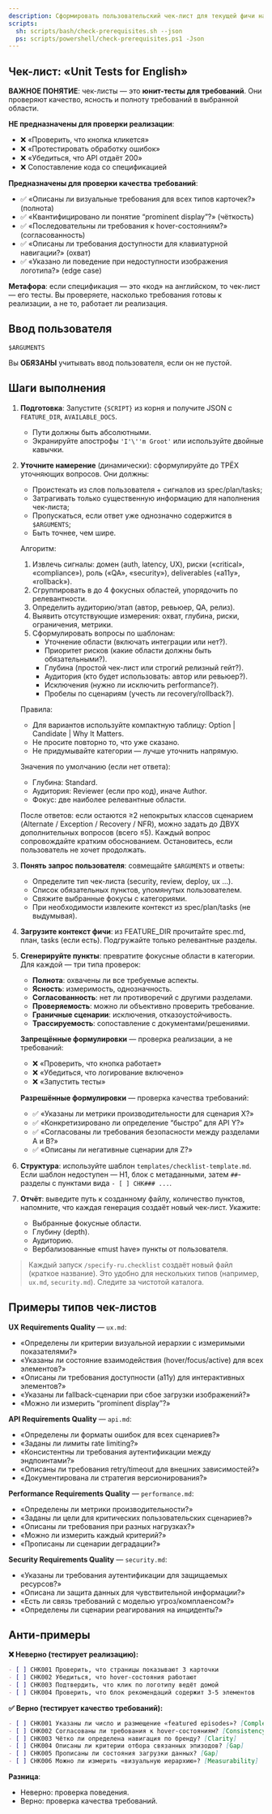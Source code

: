 ```yaml
---
description: Сформировать пользовательский чек-лист для текущей фичи на основе требований пользователя.
scripts:
  sh: scripts/bash/check-prerequisites.sh --json
  ps: scripts/powershell/check-prerequisites.ps1 -Json
---
```


## Чек-лист: «Unit Tests for English»

**ВАЖНОЕ ПОНЯТИЕ**: чек-листы — это **юнит-тесты для требований**. Они проверяют качество, ясность и полноту требований в выбранной области.

**НЕ предназначены для проверки реализации**:
- ❌ «Проверить, что кнопка кликется»
- ❌ «Протестировать обработку ошибок»
- ❌ «Убедиться, что API отдаёт 200»
- ❌ Сопоставление кода со спецификацией

**Предназначены для проверки качества требований**:
- ✅ «Описаны ли визуальные требования для всех типов карточек?» (полнота)
- ✅ «Квантифицировано ли понятие “prominent display”?» (чёткость)
- ✅ «Последовательны ли требования к hover-состояниям?» (согласованность)
- ✅ «Описаны ли требования доступности для клавиатурной навигации?» (охват)
- ✅ «Указано ли поведение при недоступности изображения логотипа?» (edge case)

**Метафора**: если спецификация — это «код» на английском, то чек-лист — его тесты. Вы проверяете, насколько требования готовы к реализации, а не то, работает ли реализация.

## Ввод пользователя

```text
$ARGUMENTS
```

Вы **ОБЯЗАНЫ** учитывать ввод пользователя, если он не пустой.

## Шаги выполнения

1. **Подготовка**: Запустите `{SCRIPT}` из корня и получите JSON с `FEATURE_DIR`, `AVAILABLE_DOCS`.
   - Пути должны быть абсолютными.
   - Экранируйте апострофы `'I'\''m Groot'` или используйте двойные кавычки.

2. **Уточните намерение** (динамически): сформулируйте до ТРЁХ уточняющих вопросов. Они должны:
   - Проистекать из слов пользователя + сигналов из spec/plan/tasks;
   - Затрагивать только существенную информацию для наполнения чек-листа;
   - Пропускаться, если ответ уже однозначно содержится в `$ARGUMENTS`;
   - Быть точнее, чем шире.

   Алгоритм:
   1. Извлечь сигналы: домен (auth, latency, UX), риски («critical», «compliance»), роль («QA», «security»), deliverables («a11y», «rollback»).
   2. Сгруппировать в до 4 фокусных областей, упорядочить по релевантности.
   3. Определить аудиторию/этап (автор, ревьюер, QA, релиз).
   4. Выявить отсутствующие измерения: охват, глубина, риски, ограничения, метрики.
   5. Сформулировать вопросы по шаблонам:
      - Уточнение области (включать интеграции или нет?).
      - Приоритет рисков (какие области должны быть обязательными?).
      - Глубина (простой чек-лист или строгий релизный гейт?).
      - Аудитория (кто будет использовать: автор или ревьюер?).
      - Исключения (нужно ли исключить performance?).
      - Пробелы по сценариям (учесть ли recovery/rollback?).

   Правила:
   - Для вариантов используйте компактную таблицу: Option | Candidate | Why It Matters.
   - Не просите повторно то, что уже сказано.
   - Не придумывайте категории — лучше уточнить напрямую.

   Значения по умолчанию (если нет ответа):
   - Глубина: Standard.
   - Аудитория: Reviewer (если про код), иначе Author.
   - Фокус: две наиболее релевантные области.

   После ответов: если остаются ≥2 непокрытых классов сценарием (Alternate / Exception / Recovery / NFR), можно задать до ДВУХ дополнительных вопросов (всего ≤5). Каждый вопрос сопровождайте кратким обоснованием. Остановитесь, если пользователь не хочет продолжать.

3. **Понять запрос пользователя**: совмещайте `$ARGUMENTS` и ответы:
   - Определите тип чек-листа (security, review, deploy, ux ...).
   - Список обязательных пунктов, упомянутых пользователем.
   - Свяжите выбранные фокусы с категориями.
   - При необходимости извлеките контекст из spec/plan/tasks (не выдумывая).

4. **Загрузите контекст фичи**: из FEATURE_DIR прочитайте spec.md, план, tasks (если есть). Подгружайте только релевантные разделы.

5. **Сгенерируйте пункты**: превратите фокусные области в категории. Для каждой — три типа проверок:
   - **Полнота**: охвачены ли все требуемые аспекты.
   - **Ясность**: измеримость, однозначность.
   - **Согласованность**: нет ли противоречий с другими разделами.
   - **Проверяемость**: можно ли объективно проверить требование.
   - **Граничные сценарии**: исключения, отказоустойчивость.
   - **Трассируемость**: сопоставление с документами/решениями.

   **Запрещённые формулировки** — проверка реализации, а не требований:
   - ❌ «Проверить, что кнопка работает»
   - ❌ «Убедиться, что логирование включено»
   - ❌ «Запустить тесты»

   **Разрешённые формулировки** — проверка качества требований:
   - ✅ «Указаны ли метрики производительности для сценария X?»
   - ✅ «Конкретизировано ли определение “быстро” для API Y?»
   - ✅ «Согласованы ли требования безопасности между разделами A и B?»
   - ✅ «Описаны ли негативные сценарии для Z?»

6. **Структура**: используйте шаблон `templates/checklist-template.md`. Если шаблон недоступен — H1, блок с метаданными, затем `##`-разделы с пунктами вида `- [ ] CHK### ...`.

7. **Отчёт**: выведите путь к созданному файлу, количество пунктов, напомните, что каждая генерация создаёт новый чек-лист. Укажите:
   - Выбранные фокусные области.
   - Глубину (depth).
   - Аудиторию.
   - Вербализованные «must have» пункты от пользователя.

> Каждый запуск `/specify-ru.checklist` создаёт новый файл (краткое название). Это удобно для нескольких типов (например, `ux.md`, `security.md`). Следите за чистотой каталога.

## Примеры типов чек-листов

**UX Requirements Quality** — `ux.md`:
- «Определены ли критерии визуальной иерархии с измеримыми показателями?»
- «Указаны ли состояние взаимодействия (hover/focus/active) для всех элементов?»
- «Описаны ли требования доступности (a11y) для интерактивных элементов?»
- «Указаны ли fallback-сценарии при сбое загрузки изображений?»
- «Можно ли измерить “prominent display”?»

**API Requirements Quality** — `api.md`:
- «Определены ли форматы ошибок для всех сценариев?»
- «Заданы ли лимиты rate limiting?»
- «Консистентны ли требования аутентификации между эндпоинтами?»
- «Описаны ли требования retry/timeout для внешних зависимостей?»
- «Документирована ли стратегия версионирования?»

**Performance Requirements Quality** — `performance.md`:
- «Определены ли метрики производительности?»
- «Заданы ли цели для критических пользовательских сценариев?»
- «Описаны ли требования при разных нагрузках?»
- «Можно ли измерить каждый критерий?»
- «Прописаны ли сценарии деградации?»

**Security Requirements Quality** — `security.md`:
- «Указаны ли требования аутентификации для защищаемых ресурсов?»
- «Описана ли защита данных для чувствительной информации?»
- «Есть ли связь требований с моделью угроз/комплаенсом?»
- «Определены ли сценарии реагирования на инциденты?»

## Анти-примеры

**❌ Неверно (тестирует реализацию):**
```markdown
- [ ] CHK001 Проверить, что страницы показывают 3 карточки
- [ ] CHK002 Убедиться, что hover-состояния работают
- [ ] CHK003 Подтвердить, что клик по логотипу ведёт домой
- [ ] CHK004 Проверить, что блок рекомендаций содержит 3-5 элементов
```

**✅ Верно (тестирует качество требований):**
```markdown
- [ ] CHK001 Указаны ли число и размещение «featured episodes»? [Completeness]
- [ ] CHK002 Согласованы ли требования к hover-состояниям? [Consistency]
- [ ] CHK003 Чётко ли определена навигация по бренду? [Clarity]
- [ ] CHK004 Описаны ли критерии отбора связанных эпизодов? [Gap]
- [ ] CHK005 Прописаны ли состояния загрузки данных? [Gap]
- [ ] CHK006 Можно ли измерить «визуальную иерархию»? [Measurability]
```

**Разница**:
- Неверно: проверка поведения.
- Верно: проверка качества требований.
